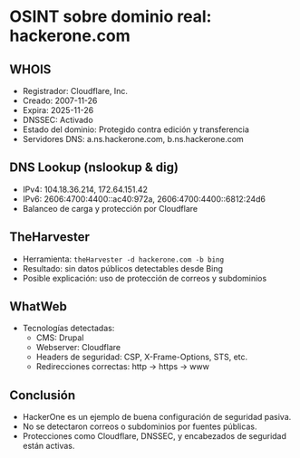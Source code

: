 # OSINT sobre dominio real: hackerone.com

## WHOIS

- Registrador: Cloudflare, Inc.
- Creado: 2007-11-26
- Expira: 2025-11-26
- DNSSEC: Activado
- Estado del dominio: Protegido contra edición y transferencia
- Servidores DNS: a.ns.hackerone.com, b.ns.hackerone.com

## DNS Lookup (nslookup & dig)

- IPv4: 104.18.36.214, 172.64.151.42
- IPv6: 2606:4700:4400::ac40:972a, 2606:4700:4400::6812:24d6
- Balanceo de carga y protección por Cloudflare

## TheHarvester

- Herramienta: `theHarvester -d hackerone.com -b bing`
- Resultado: sin datos públicos detectables desde Bing
- Posible explicación: uso de protección de correos y subdominios

## WhatWeb

- Tecnologías detectadas:
  - CMS: Drupal
  - Webserver: Cloudflare
  - Headers de seguridad: CSP, X-Frame-Options, STS, etc.
  - Redirecciones correctas: http → https → www

## Conclusión

- HackerOne es un ejemplo de buena configuración de seguridad pasiva.
- No se detectaron correos o subdominios por fuentes públicas.
- Protecciones como Cloudflare, DNSSEC, y encabezados de seguridad están activas.